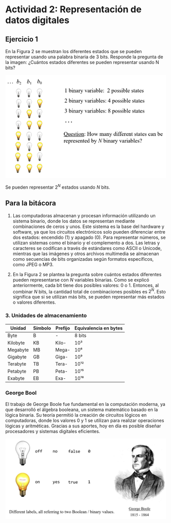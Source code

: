 # Actividad 2: Representación de datos digitales

## Ejercicio 1

En la Figura 2 se muestran los diferentes estados que se pueden representar usando una palabra binaria de 3 bits. Responde la pregunta de la imagen: ¿Cuántos estados diferentes se pueden representar usando N bits?

![Figura 2](../Actividad_2/Imagenes/Ejercicio_2.png)

Se pueden representar $2^N$ estados usando $N$ bits.


## Para la bitácora

1. Las computadoras almacenan y procesan información utilizando un sistema binario, donde los datos se representan mediante combinaciones de ceros y unos. Este sistema es la base del hardware y software, ya que los circuitos electrónicos solo pueden diferenciar entre dos estados: encendido (1) y apagado (0). Para representar números, se utilizan sistemas como el binario y el complemento a dos. Las letras y caracteres se codifican a través de estándares como ASCII o Unicode, mientras que las imágenes y otros archivos multimedia se almacenan como secuencias de bits organizadas según formatos específicos, como JPEG o MP3.

2. En la Figura 2 se plantea la pregunta sobre cuántos estados diferentes pueden representarse con $N$ variables binarias. Como se explicó anteriormente, cada bit tiene dos posibles valores: 0 o 1. Entonces, al combinar $N$ bits, la cantidad total de combinaciones posibles es $2^N$. Esto significa que si se utilizan más bits, se pueden representar más estados o valores diferentes.

### 3. Unidades de almacenamiento

| Unidad      | Símbolo | Prefijo | Equivalencia en bytes |
|------------|---------|---------|----------------------|
| Byte       | B       | -       | 8 bits               |
| Kilobyte   | KB      | Kilo-   | 10³ |
| Megabyte   | MB      | Mega-   | 10⁶ |
| Gigabyte   | GB      | Giga-   | 10⁹ |
| Terabyte   | TB      | Tera-   | 10¹² |
| Petabyte   | PB      | Peta-   | 10¹⁵ |
| Exabyte    | EB      | Exa-    | 10¹⁸ |

### George Bool

El trabajo de George Boole fue fundamental en la computación moderna, ya que desarrolló el álgebra booleana, un sistema matemático basado en la lógica binaria. Su teoría permitió la creación de circuitos lógicos en computadoras, donde los valores 0 y 1 se utilizan para realizar operaciones lógicas y aritméticas. Gracias a sus aportes, hoy en día es posible diseñar procesadores y sistemas digitales eficientes.

![George Bool](../Actividad_2/Imagenes/Ejercicio_2.1.png)